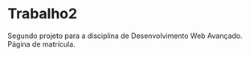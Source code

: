 # Trabalho2
Segundo projeto para a disciplina de Desenvolvimento Web Avançado. Página de matrícula.
